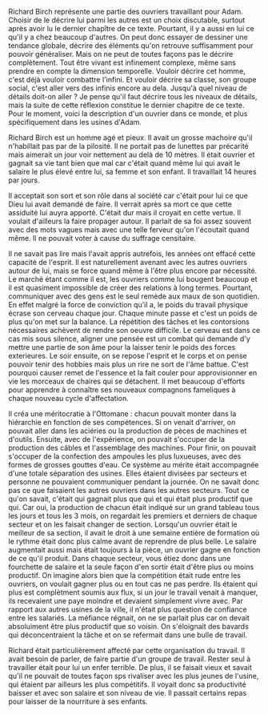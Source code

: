 Richard Birch représente une partie des ouvriers travaillant pour Adam. Choisir de le décrire lui parmi les autres est un choix discutable, surtout après avoir lu le dernier chapître de ce texte. Pourtant, il y a aussi en lui ce qu'il y a chez beaucoup d'autres. On peut donc essayer de dessiner une tendance globale, décrire des éléments qu'on retrouve suffisamment pour pouvoir généraliser. Mais on ne peut de toutes façons pas le décrire complètement. Tout être vivant est infinement complexe, même sans prendre en compte la dimension temporelle. Vouloir décrire cet homme, c'est déjà vouloir combattre l'infini. Et vouloir décrire sa classe, son groupe social, c'est aller vers des infinis encore au dela. Jusqu'à quel niveau de détails doit-on aller ? Je pense qu'il faut décrire tous les niveaux de détails, mais la suite de cette réflexion constitue le dernier chapitre de ce texte. Pour le moment, voici la description d'un ouvrier dans ce monde, et plus spécifiquement dans les usines d'Adam.

Richard Birch est un homme agé et pieux. Il avait un grosse machoire qu'il n'habillait pas par de la pilosité. Il ne portait pas de lunettes par précarité mais aimerait un jour voir nettement au delà de 10 mètres. Il était ouvrier et gagnait sa vie tant bien que mal car c'était quand même lui qui avait le salaire le plus élevé entre lui, sa femme et son enfant. Il travaillait 14 heures par jours. 

Il acceptait son sort et son rôle dans al société car c'était pour lui ce que Dieu lui avait demandé de faire. Il verrait après sa mort ce que cette assiduité lui auyra apporté. C'était dur mais il croyait en cette vertue. Il voulait d'ailleurs la faire propager autour. Il parlait de sa foi assez souvent avec des mots vagues mais avec une telle ferveur qu'on l'écoutait quand même. Il ne pouvait voter à cause du suffrage censitaire. 

Il ne savait pas lire mais l'avait appris autrefois, les années ont effacé cette capacité de l'esprit. Il est naturellement avenant avec les autres ouvriers autour de lui, mais se force quand même à l'être plus encore par nécessité. Le marché étant comme il est, les ouvriers comme lui bougent beaucoup et il est quasiment impossible de créer des relations à long termes. Pourtant, communiquer avec des gens est le seul remède aux maux de son quotidien. En effet malgré la force de conviction qu'il a, le poids du travail physique écrase son cerveau chaque jour. Chaque minute passe et c'est un poids de plus qu'on met sur la balance. La répétition des tâches et les contorsions nécessaires achèvent de rendre son oeuvre difficile. Le cerveau est dans ce cas mis sous silence, aligner une pensée est un combat qui demande d'y mettre une partie de son âme pour la laisser tenir le poids des forces exterieures. Le soir ensuite, on se repose l'esprit et le corps et on pense pouvoir tenir des hobbies mais plus un rire ne sort de l'âme battue. C'est pourquoi causer remet de l'essence et la fait couler pour approvisionner en vie les morceaux de chaires qui se détachent. Il met beaucoup d'efforts pour apprendre à connaître ses nouveaux compagnons fameliques à chaque nouveau cycle d'affectation.

Il créa une méritocratie à l'Ottomane : chacun pouvait monter dans la hiérarchie en fonction de ses compétences. Si on venait d'arriver, on pouvait aller dans les aciéries ou la production de pèces de machines et d'outils. Ensuite, avec de l'expérience, on pouvait s'occuper de la production des câbles et l'assemblage des machines. Pour finir, on pouvait s'occuper de la confection des ampoules les plus luxueuses, avec des formes de grosses gouttes d'eau. Ce système au mérite était accompagnée d'une totale séparation des usines. Elles étaient divisées par secteurs et personne ne pouvaient communiquer pendant la journée. On ne savait donc pas ce que faisaient les autres ouvriers dans les autres secteurs. Tout ce qu'on savait, c'était qui gagnait plus que qui et qui était plus productif que qui. Car oui, la production de chacun était indiqué sur un grand tableau tous les jours et tous les 3 mois, on regardait les 
premiers et derniers de chaque secteur et on les faisait changer de section. Lorsqu'un ouvrier était le meilleur de sa section, il avait le droit à une semaine entière de formation où le rythme était donc plus calme avant de reprendre de plus belle. Le salaire augmentait aussi mais était toujours à la pièce, un ouvrier gagne en fonction de ce qu'il produit. Dans chaque secteur, vous étiez donc dans une fourchette de salaire et la seule façon d'en sortir était d'être plus ou moins productif. On imagine alors bien que la compétition était rude entre les ouvriers, on voulait gagner plus ou en tout cas ne pas perdre. Ils étaient qui plus est complètment soumis aux flux, si un jour le travail venait à manquer, ils recevaient une paye moindre et devaient simplement vivre avec. Par rapport aux autres usines de la ville, il n'était plus question de confiance entre les salariés. La méfiance régnait, on ne se parlait plus car on devait absoluiment être plus productif que so voisin. On s'éloignait des bavards qui déconcentraient la tâche et on se refermait dans une bulle de travail. 

Richard était particulièrement affecté par cette organisation du travail. Il avait besoin de parler, de faire partie d'un groupe de travail. Rester seul à travailler était pour lui un enfer terrible. De plus, il se faisait vieux et savait qu'il ne pouvait de toutes façon sps rivaliser avec les plus jeunes de l'usine, qui étaient par ailleurs les plus compétitifs. Il voyait donc sa productivité baisser et avec son salaire et son niveau de vie. Il passait certains repas pour laisser de la nourriture à ses enfants. 